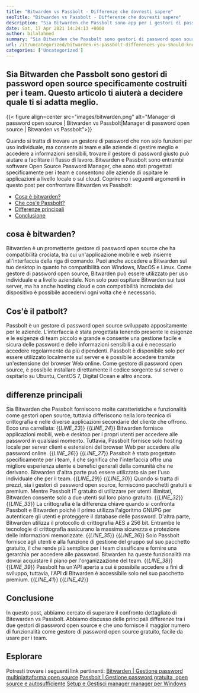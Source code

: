 ```yaml
---
title: "Bitwarden vs Passbolt - Differenze che dovresti sapere" 
seoTitle: "Bitwarden vs Passbolt - Differenze che dovresti sapere" 
description: "Sia Bitwarden che Passbolt sono app per i gestori di password open source creati per i team. Questo articolo ti aiuterà a decidere quale ti si adatta meglio." 
date: Sat, 17 Apr 2021 14:24:13 +0000
author: bilalahmed
summary: "Sia Bitwarden che Passbolt sono gestori di password open source in particolare per i team. Questo articolo ti aiuterà a decidere quale ti si adatta meglio." 
url: /it/uncategorized/bitwarden-vs-passbolt-differences-you-should-know/
categories: ['Uncategorized']
---
```


## Sia Bitwarden che Passbolt sono gestori di password open source specificamente costruiti per i team. Questo articolo ti aiuterà a decidere quale ti si adatta meglio.

{{< figure align=center src="images/bitwarden.png" alt="Manager di password open source | Bitwarden vs Passbolt|Manager di password open source | Bitwarden vs Passbolt">}}

Quando si tratta di trovare un gestore di password che non solo funzioni per uso individuale, ma consente ai team e alle aziende di gestire meglio e accedere a informazioni sensibili, trovare il gestore di password giusto può aiutare a facilitare il flusso di lavoro. Bitwarden e Passbolt sono entrambi software Open Source Password Manager, che sono stati progettati specificamente per i team e consentono alle aziende di ospitare le applicazioni a livello locale o sul cloud. Copriremo i seguenti argomenti in questo post per confrontare Bitwarden vs Passbolt:
  * [Cosa è bitwarden?][1]
  * [Che cos'è Passbolt?][2]
  * [Differenze principali][3]
  * [Conclusione][4]

## **cosa è bitwarden?** 
Bitwarden è un promettente gestore di password open source che ha compatibilità crociata, tra cui un'applicazione mobile e web insieme all'interfaccia della riga di comando. Puoi anche accedere a Bitwarden sul tuo desktop in quanto ha compatibilità con Windows, MacOS e Linux. Come gestore di password open source, Bitwarden può essere utilizzato per uso individuale e a livello aziendale. Non solo puoi ospitare Bitwarden sui tuoi server, ma ha anche hosting cloud e con compatibilità incrociata del dispositivo è possibile accedervi ogni volta che è necessario.

## **Cos'è il patbolt?** 
Passbolt è un gestore di password open source sviluppato appositamente per le aziende. L'interfaccia è stata progettata tenendo presente le esigenze e le esigenze di team piccolo e grande e consente una gestione facile e sicura delle password e delle informazioni sensibili a cui è necessario accedere regolarmente da più dipendenti. Passbolt è disponibile solo per essere utilizzato localmente sul server e è possibile accedere tramite un'estensione del browser Web online. Come gestore di password open source, è possibile installare direttamente il codice sorgente sul server o ospitarlo su Ubuntu, CentOS 7, Digital Ocean e altro ancora.

## **differenze principali** 
Sia Bitwarden che Passbolt forniscono molte caratteristiche e funzionalità come gestori open source, tuttavia differiscono nella loro tecnica di crittografia e nelle diverse applicazioni secondarie del cliente che offrono. Ecco una carrellata:
{{_LINE_23_}}
{{_LINE_24_}}
    Bitwarden fornisce applicazioni mobili, web e desktop per i propri utenti per accedere alle password in qualsiasi momento. Tuttavia, Passbolt fornisce solo hosting locale per server client e estensioni del browser Web per accedere alle password online.
{{_LINE_26_}}
{{_LINE_27_}}
    Passbolt è stato progettato specificamente per i team, il che significa che l'interfaccia offre una migliore esperienza utente e benefici generali della comunità che ne derivano. Bitwarden d'altra parte può essere utilizzato sia per l'uso individuale che per il team.
{{_LINE_29_}}
{{_LINE_30_}}
    Quando si tratta di prezzi, sia i gestori di password open source, forniscono pacchetti gratuiti e premium. Mentre Passbolt IT gratuito di utilizzare per utenti illimitati, Bitwarden consente solo a due utenti sul loro piano gratuito.
{{_LINE_32_}}
{{_LINE_33_}}
    La crittografia è la differenza chiave quando si confronta Passbolt e Bitwarden poiché il primo utilizza l'algoritmo GNUPG per autenticare gli utenti e proteggere il database delle password. D'altra parte, Bitwarden utilizza il protocollo di crittografia AES a 256 bit. Entrambe le tecnologie di crittografia assicurano la massima sicurezza e protezione delle informazioni memorizzate.
{{_LINE_35_}}
{{_LINE_36_}}
    Solo Passbolt fornisce agli utenti e alla funzione di gestione del gruppo sul suo pacchetto gratuito, il che rende più semplice per i team classificare e fornire una gerarchia per accedere alle password. Bitwarden ha queste funzionalità ma dovrai acquistare il piano per l'organizzazione del team.
{{_LINE_38_}}
{{_LINE_39_}}
    Passbolt ha un'API aperta a cui è possibile accedere a fini di sviluppo, tuttavia, l'API di Bitwarden è accessibile solo nel suo pacchetto premium.
{{_LINE_41_}}
{{_LINE_42_}}

## **Conclusione**
In questo post, abbiamo cercato di superare il confronto dettagliato di Bitewarden vs Passbolt. Abbiamo discusso delle principali differenze tra i due gestori di password open source e che uno fornisce il maggior numero di funzionalità come gestore di password open source gratuito, facile da usare per i team.

## Esplorare
Potresti trovare i seguenti link pertinenti:
[Bitwarden | Gestione password multipiattaforma open source][5]
[Passbolt | Gestione password gratuita, open source e autosufficiente][6]
[Setup e Gestisci manager manager per Windows][7]

  
[1]: #bitwarden
[2]: #passbolt
[3]: #differences
[4]: #conclusion
[5]: https://products.containerize.com/password-management/bitwarden
[6]: https://products.containerize.com/password-management/passbolt
[7]: https://blog.containerize.com/password-management/setup-manage-keepass-password-manager-for-windows/
